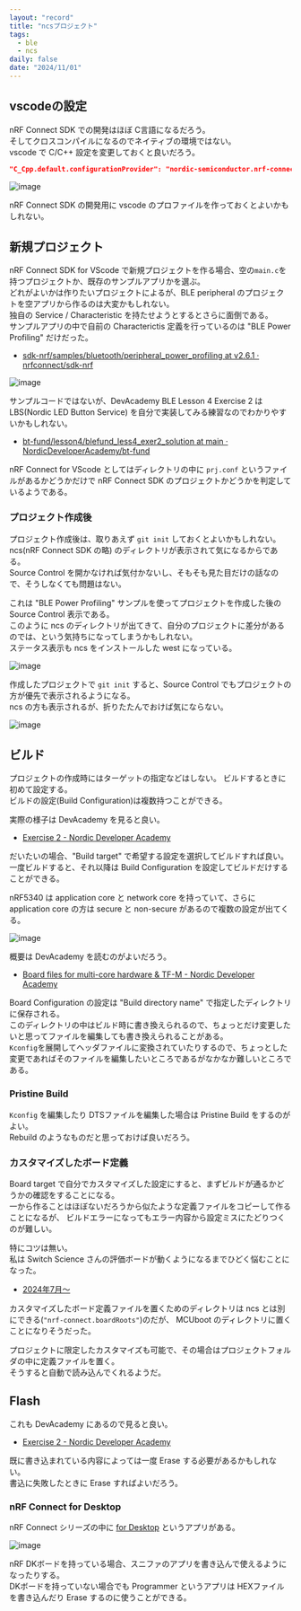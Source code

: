 ```yaml
---
layout: "record"
title: "ncsプロジェクト"
tags:
  - ble
  - ncs
daily: false
date: "2024/11/01"
---
```


## vscodeの設定

nRF Connect SDK での開発はほぼ C言語になるだろう。  
そしてクロスコンパイルになるのでネイティブの環境ではない。  
vscode で C/C++ 設定を変更しておくと良いだろう。

```json
"C_Cpp.default.configurationProvider": "nordic-semiconductor.nrf-connect"
```

![image](images/03-1.png)

nRF Connect SDK の開発用に vscode のプロファイルを作っておくとよいかもしれない。

## 新規プロジェクト

nRF Connect SDK for VScode で新規プロジェクトを作る場合、空の`main.c`を持つプロジェクトか、既存のサンプルアプリかを選ぶ。  
どれがよいかは作りたいプロジェクトによるが、BLE peripheral のプロジェクトを空アプリから作るのは大変かもしれない。  
独自の Service / Characteristic を持たせようとするとさらに面倒である。  
サンプルアプリの中で自前の Characterictis 定義を行っているのは "BLE Power Profiling" だけだった。

* [sdk-nrf/samples/bluetooth/peripheral_power_profiling at v2.6.1 · nrfconnect/sdk-nrf](https://github.com/nrfconnect/sdk-nrf/tree/v2.6.1/samples/bluetooth/peripheral_power_profiling)

![image](images/03-2.png)

サンプルコードではないが、DevAcademy BLE Lesson 4 Exercise 2 は LBS(Nordic LED Button Service) を自分で実装してみる練習なのでわかりやすいかもしれない。

* [bt-fund/lesson4/blefund_less4_exer2_solution at main · NordicDeveloperAcademy/bt-fund](https://github.com/NordicDeveloperAcademy/bt-fund/tree/main/lesson4/blefund_less4_exer2_solution)

nRF Connect for VScode としてはディレクトリの中に `prj.conf` というファイルがあるかどうかだけで nRF Connect SDK のプロジェクトかどうかを判定しているようである。

### プロジェクト作成後

プロジェクト作成後は、取りあえず `git init` しておくとよいかもしれない。  
ncs(nRF Connect SDK の略) のディレクトリが表示されて気になるからである。  
Source Control を開かなければ気付かないし、そもそも見た目だけの話なので、そうしなくても問題はない。

これは "BLE Power Profiling" サンプルを使ってプロジェクトを作成した後の Source Control 表示である。  
このように ncs のディレクトリが出てきて、自分のプロジェクトに差分があるのでは、という気持ちになってしまうかもしれない。  
ステータス表示も ncs をインストールした west になっている。

![image](images/03-3.png)

作成したプロジェクトで `git init` すると、Source Control でもプロジェクトの方が優先で表示されるようになる。  
ncs の方も表示されるが、折りたたんでおけば気にならない。

![image](images/03-4.png)

## ビルド

プロジェクトの作成時にはターゲットの指定などはしない。
ビルドするときに初めて設定する。  
ビルドの設定(Build Configuration)は複数持つことができる。

実際の様子は DevAcademy を見ると良い。

* [Exercise 2 - Nordic Developer Academy](https://academy.nordicsemi.com/courses/nrf-connect-sdk-fundamentals/lessons/lesson-1-nrf-connect-sdk-introduction/topic/exercise-2-1/)

だいたいの場合、"Build target" で希望する設定を選択してビルドすれば良い。  
一度ビルドすると、それ以降は Build Configuration を設定してビルドだけすることができる。

nRF5340 は application core と network core を持っていて、さらに application core の方は secure と non-secure があるので複数の設定が出てくる。

![image](images/03-5.png)

概要は DevAcademy を読むのがよいだろう。

* [Board files for multi-core hardware & TF-M - Nordic Developer Academy](https://academy.nordicsemi.com/courses/nrf-connect-sdk-intermediate/lessons/lesson-3-adding-custom-board-support/topic/board-files-for-multi-core-hardware-tf-m/)

Board Configuration の設定は "Build directory name" で指定したディレクトリに保存される。  
このディレクトリの中はビルド時に書き換えられるので、ちょっとだけ変更したいと思ってファイルを編集しても書き換えられることがある。  
`Kconfig`を展開してヘッダファイルに変換されていたりするので、ちょっとした変更であればそのファイルを編集したいところであるがなかなか難しいところである。

### Pristine Build

`Kconfig` を編集したり DTSファイルを編集した場合は Pristine Build をするのがよい。  
Rebuild のようなものだと思っておけば良いだろう。

### カスタマイズしたボード定義

Board target で自分でカスタマイズした設定にすると、まずビルドが通るかどうかの確認をすることになる。  
一から作ることはほぼないだろうから似たような定義ファイルをコピーして作ることになるが、
ビルドエラーになってもエラー内容から設定ミスにたどりつくのが難しい。

特にコツは無い。  
私は Switch Science さんの評価ボードが動くようになるまでひどく悩むことになった。

* [2024年7月～](https://blog.hirokuma.work/2024/2024-2.html)

カスタマイズしたボード定義ファイルを置くためのディレクトリは ncs とは別にできる(`"nrf-connect.boardRoots"`)のだが、
MCUboot のディレクトリに置くことになりそうだった。

プロジェクトに限定したカスタマイズも可能で、その場合はプロジェクトフォルダの中に定義ファイルを置く。  
そうすると自動で読み込んでくれるようだ。

## Flash

これも DevAcademy にあるので見ると良い。

* [Exercise 2 - Nordic Developer Academy](https://academy.nordicsemi.com/courses/nrf-connect-sdk-fundamentals/lessons/lesson-1-nrf-connect-sdk-introduction/topic/exercise-2-1/)

既に書き込まれている内容によっては一度 Erase する必要があるかもしれない。  
書込に失敗したときに Erase すればよいだろう。

### nRF Connect for Desktop

nRF Connect シリーズの中に [for Desktop](https://www.nordicsemi.com/Products/Development-tools/nrf-connect-for-desktop) というアプリがある。

![image](images/03-6.png)

nRF DKボードを持っている場合、スニファのアプリを書き込んで使えるようになったりする。  
DKボードを持っていない場合でも Programmer というアプリは HEXファイルを書き込んだり Erase するのに使うことができる。
